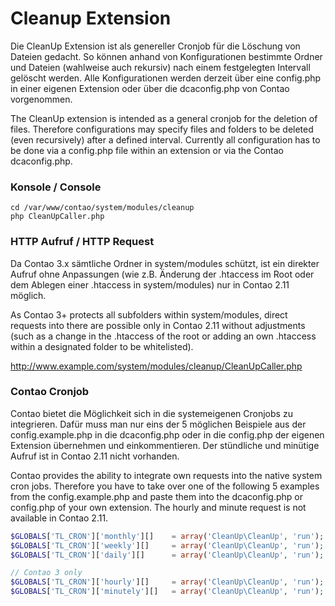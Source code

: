 Cleanup Extension
=================

Die CleanUp Extension ist als genereller Cronjob für die Löschung von Dateien gedacht. So können anhand von Konfigurationen bestimmte Ordner und Dateien (wahlweise auch rekursiv) nach einem festgelegten Intervall gelöscht werden. Alle Konfigurationen werden derzeit über eine config.php in einer eigenen Extension oder über die dcaconfig.php von Contao vorgenommen.

The CleanUp extension is intended as a general cronjob for the deletion of files. Therefore configurations may specify files and folders to be deleted (even recursively) after a defined interval. Currently all configuration has to be done via a config.php file within an extension or via the Contao dcaconfig.php.


### Konsole / Console

```
cd /var/www/contao/system/modules/cleanup
php CleanUpCaller.php
```


### HTTP Aufruf / HTTP Request

Da Contao 3.x sämtliche Ordner in system/modules schützt, ist ein direkter Aufruf ohne Anpassungen (wie z.B. Änderung der .htaccess im Root oder dem Ablegen einer .htaccess in system/modules) nur in Contao 2.11 möglich.

As Contao 3+ protects all subfolders within system/modules, direct requests into there are possible only in Contao 2.11 without adjustments (such as a change in the .htaccess of the root or adding an own .htaccess within a designated folder to be whitelisted).

http://www.example.com/system/modules/cleanup/CleanUpCaller.php


### Contao Cronjob

Contao bietet die Möglichkeit sich in die systemeigenen Cronjobs zu integrieren. Dafür muss man nur eins der 5 möglichen Beispiele aus der config.example.php in die dcaconfig.php oder in die config.php der eigenen Extension übernehmen und einkommentieren. Der stündliche und minütige Aufruf ist in Contao 2.11 nicht vorhanden.

Contao provides the ability to integrate own requests into the native system cron jobs. Therefore you have to take over one of the following 5 examples from the config.example.php and paste them into the dcaconfig.php or config.php of your own extension. The hourly and minute request is not available in Contao 2.11.

```php
$GLOBALS['TL_CRON']['monthly'][]    = array('CleanUp\CleanUp', 'run');
$GLOBALS['TL_CRON']['weekly'][]     = array('CleanUp\CleanUp', 'run');
$GLOBALS['TL_CRON']['daily'][]      = array('CleanUp\CleanUp', 'run');

// Contao 3 only
$GLOBALS['TL_CRON']['hourly'][]     = array('CleanUp\CleanUp', 'run');
$GLOBALS['TL_CRON']['minutely'][]   = array('CleanUp\CleanUp', 'run');
```